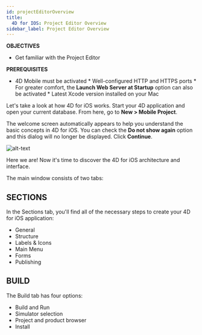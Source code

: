 ```yaml
---
id: projectEditorOverview
title:
  4D for IOS: Project Editor Overview
sidebar_label: Project Editor Overview
---
```



<div class = "objectives">
<b>OBJECTIVES</b>

* Get familiar with the Project Editor
</div>

<div class = "prerequisites">
<b>PREREQUISITES</b>

* 4D Mobile must be activated * Well-configured HTTP and HTTPS ports * For greater comfort, the **Launch Web Server at Startup** option can also be activated * Latest Xcode version installed on your Mac </div> 

Let's take a look at how 4D for iOS works. Start your 4D application and open your current database. From here, go to **New > Mobile Project**.

The welcome screen automatically appears to help you understand the basic concepts in 4D for iOS. You can check the **Do not show again** option and this dialog will no longer be displayed. Click **Continue**.

![alt-text](assets/4DforiOSOverview/Welcome-Screen-4D-for-iOS.png)

Here we are! Now it's time to discover the 4D for iOS architecture and interface.

The main window consists of two tabs:

## SECTIONS

In the Sections tab, you'll find all of the necessary steps to create your 4D for iOS application:

* General
* Structure
* Labels & Icons
* Main Menu
* Forms
* Publishing

## BUILD

The Build tab has four options:

* Build and Run 
* Simulator selection
* Project and product browser
* Install
